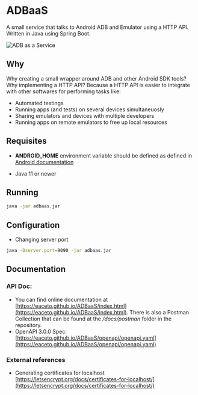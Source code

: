 # ADBaaS
A small service that talks to Android ADB and Emulator using a HTTP API. Written in Java using Spring Boot.

![ADB as a Service](https://repository-images.githubusercontent.com/263344005/b581bd00-9e12-11ea-8b5a-01de42fb1d7d)

## Why

Why creating a small wrapper around ADB and other Android SDK tools? Why implementing a HTTP API? Because a HTTP API is easier to integrate with other softwares for performing tasks like:

* Automated testings
* Running apps (and tests) on several devices simultaneuosly
* Sharing emulators and devices with multiple developers
* Running apps on remote emulators to free up local resources

## Requisites

* **ANDROID_HOME** environment variable should be defined as defined in [Android documentation](https://developer.android.com/studio/command-line/variables)

* Java 11 or newer

## Running

```bash
java -jar adbaas.jar
```

## Configuration

* Changing server port

```bash
java -Dserver.port=9090 -jar adbaas.jar
```

## Documentation 

### API Doc: 

* You can find online documentation at [https://eaceto.github.io/ADBaaS/index.html](https://eaceto.github.io/ADBaaS/index.html). There is also a Postman Collection that can be found at the */docs/postman* folder in the repository.
* OpenAPI 3.0.0 Spec: [https://eaceto.github.io/ADBaaS/openapi/openapi.yaml](https://eaceto.github.io/ADBaaS/openapi/openapi.yaml) 

### External references

* Generating certificates for localhost [https://letsencrypt.org/docs/certificates-for-localhost/](https://letsencrypt.org/docs/certificates-for-localhost/)
